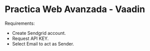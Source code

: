 # Practica Web Avanzada - Vaadin

Requirements: 
  - Create Sendgrid account.
  - Request API KEY.
  - Select Email to act as Sender.
